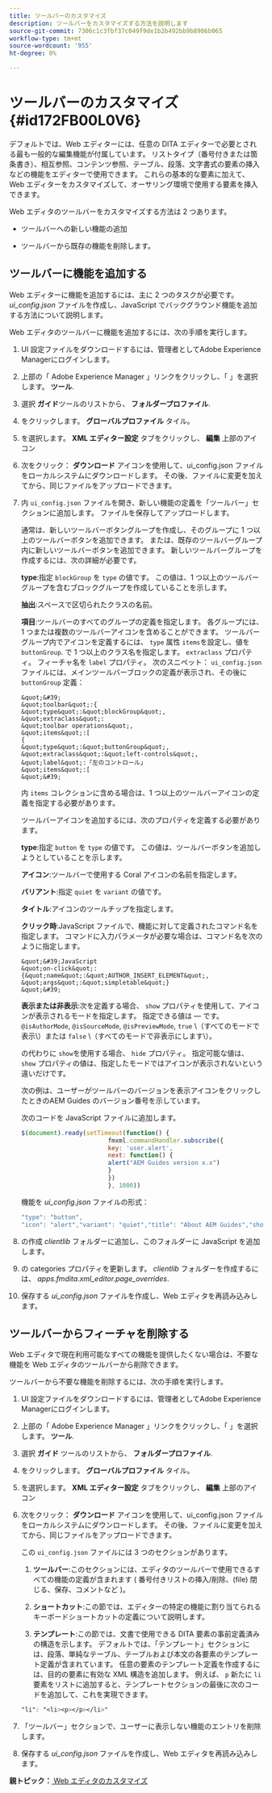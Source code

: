```yaml
---
title: ツールバーのカスタマイズ
description: ツールバーをカスタマイズする方法を説明します
source-git-commit: 7306c1c3fbf37c049f9de1b2b492bb9b8906b065
workflow-type: tm+mt
source-wordcount: '955'
ht-degree: 0%

---
```



# ツールバーのカスタマイズ {#id172FB00L0V6}

デフォルトでは、Web エディターには、任意の DITA エディターで必要とされる最も一般的な編集機能が付属しています。 リストタイプ（番号付きまたは箇条書き）、相互参照、コンテンツ参照、テーブル、段落、文字書式の要素の挿入などの機能をエディターで使用できます。 これらの基本的な要素に加えて、 Web エディターをカスタマイズして、オーサリング環境で使用する要素を挿入できます。

Web エディタのツールバーをカスタマイズする方法は 2 つあります。

- ツールバーへの新しい機能の追加

- ツールバーから既存の機能を削除します。


## ツールバーに機能を追加する

Web エディターに機能を追加するには、主に 2 つのタスクが必要です。 *ui\_config.json* ファイルを作成し、JavaScript でバックグラウンド機能を追加する方法について説明します。

Web エディタのツールバーに機能を追加するには、次の手順を実行します。

1. UI 設定ファイルをダウンロードするには、管理者としてAdobe Experience Managerにログインします。

1. 上部の「 Adobe Experience Manager 」リンクをクリックし、「 」を選択します。 **ツール**.
1. 選択 **ガイド**&#x200B;ツールのリストから、 **フォルダープロファイル**.
1. をクリックします。 **グローバルプロファイル** タイル。
1. を選択します。 **XML エディター設定** タブをクリックし、 **編集** 上部のアイコン
1. 次をクリック： **ダウンロード** アイコンを使用して、ui\_config.json ファイルをローカルシステムにダウンロードします。 その後、ファイルに変更を加えてから、同じファイルをアップロードできます。
1. 内 `ui_config.json` ファイルを開き、新しい機能の定義を「ツールバー」セクションに追加します。 ファイルを保存してアップロードします。

   通常は、新しいツールバーボタングループを作成し、そのグループに 1 つ以上のツールバーボタンを追加できます。 または、既存のツールバーグループ内に新しいツールバーボタンを追加できます。 新しいツールバーグループを作成するには、次の詳細が必要です。

   **type**:指定 `blockGroup` を `type` の値です。 この値は、1 つ以上のツールバーグループを含むブロックグループを作成していることを示します。

   **抽出**:スペースで区切られたクラスの名前。

   **項目**:ツールバーのすべてのグループの定義を指定します。 各グループには、1 つまたは複数のツールバーアイコンを含めることができます。 ツールバーグループ内でアイコンを定義するには、 `type` 属性 `items`を設定し、値を `buttonGroup`. で 1 つ以上のクラス名を指定します。 `extraclass` プロパティ。 フィーチャ名を `label` プロパティ。 次のスニペット： `ui_config.json` ファイルには、メインツールバーブロックの定義が表示され、その後に `buttonGroup` 定義：

       &quot;&#39;
       &quot;toolbar&quot;:{
       &quot;type&quot;:&quot;blockGroup&quot;,
       &quot;extraclass&quot;:
       &quot;toolbar operations&quot;,
       &quot;items&quot;:[
       {
       &quot;type&quot;:&quot;buttonGroup&quot;,
       &quot;extraclass&quot;:&quot;left-controls&quot;,
       &quot;label&quot;:「左のコントロール」
       &quot;items&quot;:[
       &quot;&#39;
   
   内 `items` コレクションに含める場合は、1 つ以上のツールバーアイコンの定義を指定する必要があります。

   ツールバーアイコンを追加するには、次のプロパティを定義する必要があります。

   **type**:指定 `button` を `type` の値です。 この値は、ツールバーボタンを追加しようとしていることを示します。

   **アイコン**:ツールバーで使用する Coral アイコンの名前を指定します。

   **バリアント**:指定 `quiet` を `variant` の値です。

   **タイトル**:アイコンのツールチップを指定します。

   **クリック時**:JavaScript ファイルで、機能に対して定義されたコマンド名を指定します。 コマンドに入力パラメータが必要な場合は、コマンド名を次のように指定します。

       &quot;&#39;JavaScript
       &quot;on-click&quot;:{&quot;name&quot;:&quot;AUTHOR_INSERT_ELEMENT&quot;, &quot;args&quot;:&quot;simpletable&quot;}
       &quot;&#39;
   
   **表示または非表示**:次を定義する場合、 `show` プロパティを使用して、アイコンが表示されるモードを指定します。 指定できる値は — です。 `@isAuthorMode`, `@isSourceMode`, `@isPreviewMode`, `true` \（すべてのモードで表示\）または `false` \（すべてのモードで非表示にします\）。

   の代わりに `show`を使用する場合、 `hide` プロパティ。 指定可能な値は、 `show` プロパティの値は、指定したモードではアイコンが表示されないという違いだけです。

   次の例は、ユーザーがツールバーのバージョンを表示アイコンをクリックしたときのAEM Guides のバージョン番号を示しています。

   次のコードを JavaScript ファイルに追加します。

   ```Javascript
   $(document).ready(setTimeout(function() {
                           fmxml.commandHandler.subscribe({
                           key: 'user.alert',
                           next: function() {
                           alert("AEM Guides version x.x")
                           }
                           })
                           }, 1000))
   ```

   機能を *ui\_config.json* ファイルの形式：

   ```Javascript
   "type": "button",
   "icon": "alert","variant": "quiet","title": "About AEM Guides","show": "true","on-click": "user.alert"
   ```

1. の作成 *clientlib* フォルダーに追加し、このフォルダーに JavaScript を追加します。

1. の categories プロパティを更新します。 *clientlib* フォルダーを作成するには、 *apps.fmdita.xml\_editor.page\_overrides*.

1. 保存する *ui\_config.json* ファイルを作成し、Web エディタを再読み込みします。


## ツールバーからフィーチャを削除する

Web エディタで現在利用可能なすべての機能を提供したくない場合は、不要な機能を Web エディタのツールバーから削除できます。

ツールバーから不要な機能を削除するには、次の手順を実行します。

1. UI 設定ファイルをダウンロードするには、管理者としてAdobe Experience Managerにログインします。

1. 上部の「 Adobe Experience Manager 」リンクをクリックし、「 」を選択します。 **ツール**.
1. 選択 **ガイド** ツールのリストから、 **フォルダープロファイル**.
1. をクリックします。 **グローバルプロファイル** タイル。
1. を選択します。 **XML エディター設定** タブをクリックし、 **編集** 上部のアイコン
1. 次をクリック： **ダウンロード** アイコンを使用して、ui\_config.json ファイルをローカルシステムにダウンロードします。 その後、ファイルに変更を加えてから、同じファイルをアップロードできます。

   この `ui_config.json` ファイルには 3 つのセクションがあります。

   1. **ツールバー**:このセクションには、エディタのツールバーで使用できるすべての機能の定義が含まれます ( 番号付きリストの挿入/削除、\(file\) 閉じる、保存、コメントなど )。

   1. **ショートカット**:この節では、エディターの特定の機能に割り当てられるキーボードショートカットの定義について説明します。

   1. **テンプレート**:この節では、文書で使用できる DITA 要素の事前定義済みの構造を示します。 デフォルトでは、「テンプレート」セクションには、段落、単純なテーブル、テーブルおよび本文の各要素のテンプレート定義が含まれています。 任意の要素のテンプレート定義を作成するには、目的の要素に有効な XML 構造を追加します。 例えば、 `p` 新たに `li` 要素をリストに追加すると、テンプレートセクションの最後に次のコードを追加して、これを実現できます。

   ```css
   "li": "<li><p></p></li>"
   ```

1. 「ツールバー」セクションで、ユーザーに表示しない機能のエントリを削除します。

1. 保存する *ui\_config.json* ファイルを作成し、Web エディタを再読み込みします。


**親トピック：**[ Web エディタのカスタマイズ](conf-web-editor.md)

